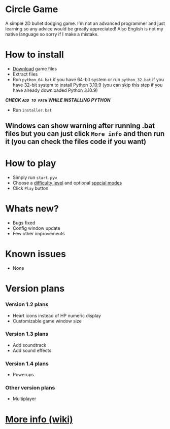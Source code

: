 # Circle Game
A simple 2D bullet dodging game. I'm not an advanced programmer and just learning so any advice would be greatly appreciated! Also English is not my native language so sorry if I make a mistake.

# How to install
- [Download](https://github.com/vDeresh/Circle_Game/archive/refs/heads/v1.1.zip) game files
- Extract files
- Run `python_64.bat` if you have 64-bit system or run `python_32.bat` if you have 32-bit system to install Python 3.10.9 (you can skip this step if you have already downloaded Python 3.10.9)

**_CHECK `ADD TO PATH` WHILE INSTALLING PYTHON_**

- Run `installer.bat`
## Windows can show warning after running .bat files but you can just click `More info` and then run it (you can check the files code if you want)

# How to play
- Simply run `start.pyw`
- Choose a [difficulty level](https://github.com/vDeresh/Circle_Game/wiki/Home/#difficulty-levels) and optional [special modes](https://github.com/vDeresh/Circle_Game/wiki#special-modes)
- Click `Play` button

# Whats new?
- Bugs fixed
- Config window update
- Few other improvements

# Known issues
- None

# Version plans

### Version 1.2 plans
- Heart icons instead of HP numeric display
- Customizable game window size

### Version 1.3 plans
- Add soundtrack
- Add sound effects

### Version 1.4 plans
- Powerups

### Other version plans
- Multiplayer

# [More info (wiki)](https://github.com/vDeresh/Circle_Game/wiki)
